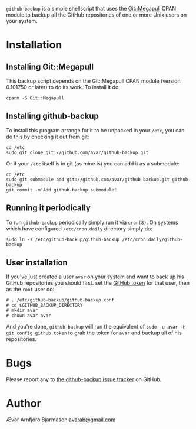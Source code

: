 `github-backup` is a simple shellscript that uses the
[Git::Megapull](http://search.cpan.org/perldoc?Git::Megapull) CPAN
module to backup all the GitHub repositories of one or more Unix users
on your system.

# Installation

## Installing Git::Megapull

This backup script depends on the Git::Megapull CPAN module (version
0.101750 or later) to do its work. To install it do:

    cpanm -S Git::Megapull

## Installing github-backup

To install this program arrange for it to be unpacked in your `/etc`,
you can do this by checking it out from git:

    cd /etc
    sudo git clone git://github.com/avar/github-backup.git

Or if your `/etc` itself is in git (as mine is) you can add it as a
submodule:

    cd /etc
    sudo git submodule add git://github.com/avar/github-backup.git github-backup
    git commit -m"Add github-backup submodule"

## Running it periodically

To run `github-backup` periodically simply run it via `cron(8)`. On
systems which have configured `/etc/cron.daily` directory simply do:

    sudo ln -s /etc/github-backup/github-backup /etc/cron.daily/github-backup

## User installation

If you've just created a user `avar` on your system and want to back
up his GitHub repositories you should first. set the [GitHub
token](http://help.github.com/git-email-settings/) for that user, then
as the `root` user do:

    # . /etc/github-backup/github-backup.conf
    # cd $GITHUB_BACKUP_DIRECTORY
    # mkdir avar
    # chown avar avar

And you're done, `github-backup` will run the equivalent of `sudo -u
avar -H git config github.token` to grab the token for `avar` and
backup all of his repositories.

# Bugs

Please report any to [the github-backup issue
tracker](http://github.com/avar/github-backup/issues) on GitHub.

# Author

Ævar Arnfjörð Bjarmason <avarab@gmail.com>

